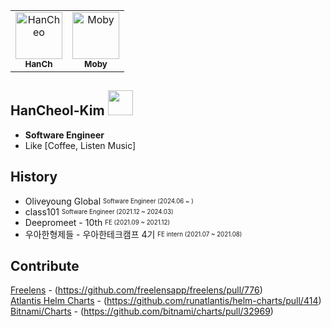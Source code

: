 <table>
  <tr>
    <td align="center">
    <a href="https://github.com/HanCheo">
    <img src="https://avatars.githubusercontent.com/u/38929712?v=4" width="75px;" alt="HanCheo"/>
    <br />
    <sub>
    <b>HanCh</b>
    </sub>
    </a>
    </td>
    <td align="center">
    <a href="https://github.com/moby-101">
    <img src="https://avatars.githubusercontent.com/u/96866599?v=4" width="75px;" alt="Moby"/>
    <br />
    <sub>
    <b>Moby</b>
    </sub>
    </a>
    </td>
    </tr>
 </table>

## HanCheol-Kim <img src="https://emoji.slack-edge.com/T02HJLNUN9J/60fps_parrot/2ebed6fd488cf610.gif" width=40 />

- **Software Engineer**   
- Like [Coffee, Listen Music]

## History   
- Oliveyoung Global <sub><sup>Software Engineer (2024.06 ~ )</sup></sub>  
- class101 <sub><sup>Software Engineer (2021.12 ~ 2024.03)</sup></sub>  
- Deepromeet - 10th <sub><sup>FE (2021.09 ~ 2021.12)</sup></sub>   
- 우아한형제들 - 우아한테크캠프 4기 <sub><sup>FE intern (2021.07 ~ 2021.08)</sup></sub>   


## Contribute
[Freelens](https://github.com/freelensapp/freelens) - (https://github.com/freelensapp/freelens/pull/776)   
[Atlantis Helm Charts](https://github.com/runatlantis/helm-charts) - (https://github.com/runatlantis/helm-charts/pull/414)   
[Bitnami/Charts](https://github.com/bitnami/charts) - (https://github.com/bitnami/charts/pull/32969)
